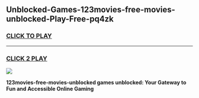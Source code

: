 
## Unblocked-Games-123movies-free-movies-unblocked-Play-Free-pq4zk
<h3>
<a href="https://premium76.site?title=123movies-free-movies-unblocked&ref=23A">CLICK TO PLAY</a></h3>
<hr>

<h3>
<a href="https://premium76.site?title=123movies-free-movies-unblocked&ref=23A">CLICK 2 PLAY</a>
  
</h3>

<a href="https://premium76.site?title=123movies-free-movies-unblocked&ref=23A"><img src="https://clearcache.store/games.png"></a>


**123movies-free-movies-unblocked games unblocked: Your Gateway to Fun and Accessible Online Gaming**
